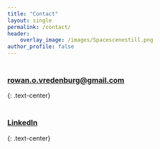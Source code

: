 ```yaml
---
title: "Contact"
layout: single
permalink: /contact/
header:
    overlay_image: /images/Spacescenestill.png
author_profile: false
---
```

<!-- Please contact me at rowan.o.vredenburg@gmail.com with any inquiries
{: .text-center} -->

### [<i class="fas fa-fw fa-envelope-square fa-2x"></i> <br> rowan.o.vredenburg@gmail.com](mailto:rowan.o.vredenburg@gmail.com)
{: .text-center}

### [<i class="fab fa-fw fa-linkedin fa-2x"></i> <br> LinkedIn](https://www.linkedin.com/in/rowan-vredenburg-4ab372100/)
{: .text-center}

<!-- <div class="contact-center">
    <a href="mailto: rowan.o.vredenburg@gmail.com">
        <i class="fas fa-fw fa-envelope-square"></i>
        rowan.o.vredenburg@gmail.com
    </a>
    <br>
    <a href="https://www.linkedin.com/in/rowan-vredenburg-4ab372100/">
        <i class="fab fa-fw fa-linkedin"></i>
        LinkedIn
    </a>
</div> -->

